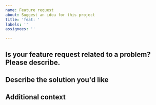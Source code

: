 ```yaml
---
name: Feature request
about: Suggest an idea for this project
title: 'feat: '
labels: ''
assignees: ''

---
```


## Is your feature request related to a problem? Please describe.

<!-- A clear and concise description of what the problem is. Ex. I'm always frustrated when [...] -->

## Describe the solution you'd like

<!-- A clear and concise description of what you want to happen. -->

## Additional context

<!-- Add any other context about the problem here. -->